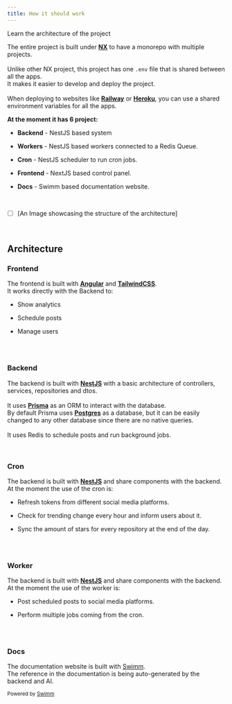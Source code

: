 ```yaml
---
title: How it should work
---
```

Learn the architecture of the project

The entire project is built under [**NX**](https://nx.dev/) to have a monorepo with multiple projects.\
\
Unlike other NX project, this project has one `.env` file that is shared between all the apps.\
It makes it easier to develop and deploy the project.\
\
When deploying to websites like [**Railway**](https://railway.app/) or [**Heroku**](https://heroku.com/), you can use a shared environment variables for all the apps.

**At the moment it has 6 project:**

- **Backend** - NestJS based system

- **Workers** - NestJS based workers connected to a Redis Queue.

- **Cron** - NestJS scheduler to run cron jobs.

- **Frontend** - NextJS based control panel.

- **Docs** - Swimm based documentation website.

&nbsp;

- [ ] \[An Image showcasing the structure of the architecture\]

&nbsp;

## **Architecture**

### Frontend

The frontend is built with [**Angular**](https://angular.dev/) and [**TailwindCSS**](https://tailwindcss.com/).\
It works directly with the Backend to:

- Show analytics

- Schedule posts

- Manage users

### [**​**](https://docs.postiz.com/howitworks#backend)

### Backend

The backend is built with [**NestJS**](https://nestjs.com/) with a basic architecture of controllers, services, repositories and dtos.\
\
It uses [**Prisma**](https://www.prisma.io/) as an ORM to interact with the database.\
By default Prisma uses [**Postgres**](https://www.postgresql.org/) as a database, but it can be easily changed to any other database since there are no native queries.\
\
It uses Redis to schedule posts and run background jobs.

&nbsp;

### Cron

The backend is built with [**NestJS**](https://nestjs.com/) and share components with the backend.\
At the moment the use of the cron is:

- Refresh tokens from different social media platforms.

- Check for trending change every hour and inform users about it.

- Sync the amount of stars for every repository at the end of the day.

### [**​**](https://docs.postiz.com/howitworks#worker)

### Worker

The backend is built with [**NestJS**](https://nestjs.com/) and share components with the backend.\
At the moment the use of the worker is:

- Post scheduled posts to social media platforms.

- Perform multiple jobs coming from the cron.

### [**​**](https://docs.postiz.com/howitworks#docs)

### Docs

The documentation website is built with [Swimm](swimm.io).\
The reference in the documentation is being auto-generated by the backend and AI.

<SwmMeta version="3.0.0" repo-id="Z2l0aHViJTNBJTNBc29jcG9zdCUzQSUzQWRpbmlyaWNoYXJk" repo-name="socpost"><sup>Powered by [Swimm](https://app.swimm.io/)</sup></SwmMeta>
